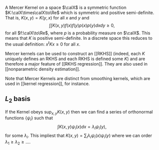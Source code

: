 A Mercer Kernel on a space $\calX$ is a symmetric function $K:\calX\times\calX\to\Re$ which is symmetric and positive semi-definite. That is, $K(x,y) = K(y,x)$ for all $x$ and $y$ and 
$$
\int\int K(x,y)f(x)f(y)p(x)p(y)dxdy\geq 0,
$$
for all $f:\calX\to\Re$, where $p$ is a probability measure on $\calX$. This means that $K$ is positive semi-definite. In a discrete space this reduces to the usual definition: $x^t K x\geq 0$ for all $x$. 

Mercer kernels can be used to construct an [[RKHS]] (indeed, each $K$ uniquely defines an RKHS and each RKHS is defined some $K$) and are therefore a major feature of [[RKHS regression]]. They are also used in [[nonparametric density estimation]]. 

Note that Mercer Kernels are distinct from smoothing kernels, which are used in [[kernel regression]], for instance. 

## $L_2$ basis 

If the Kernel obeys $\sup_{x,y} K(x,y)$ then we can find a series of orthonormal functions $\{\psi_i\}$ such that $$\int K(x,y)\psi_i(x)dx = \lambda_i\psi_i(y),$$
for some $\lambda_i$. This impliest that $K(x,y) = \sum_{i}\lambda_i \psi_i(x)\psi_i(y)$ where we can order $\lambda_1\geq \lambda_2\geq \dots$. 



